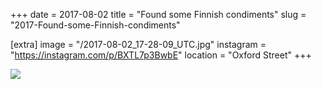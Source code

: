 +++
date = 2017-08-02
title = "Found some Finnish condiments"
slug = "2017-Found-some-Finnish-condiments"

[extra]
image = "/2017-08-02_17-28-09_UTC.jpg"
instagram = "https://instagram.com/p/BXTL7p3BwbE"
location = "Oxford Street"
+++

<img src="/2017-08-02_17-28-09_UTC.jpg" />
